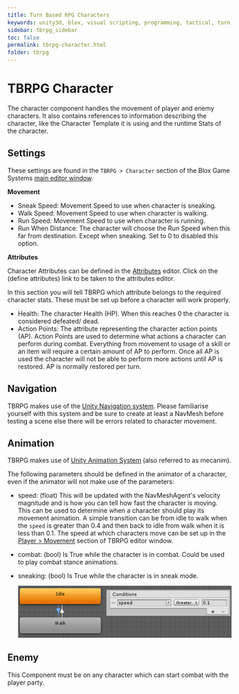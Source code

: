 ```yaml
---
title: Turn Based RPG Characters
keywords: unity3d, blox, visual scripting, programming, tactical, turn based rpg, tbrpg
sidebar: tbrpg_sidebar
toc: false
permalink: tbrpg-character.html
folder: tbrpg
---
```


TBRPG Character
===============

The character component handles the movement of player and enemy characters. It also contains references to information describing the character, like the Character Template it is using and the runtime Stats of the character.

Settings
--------

These settings are found in the `TBRPG > Character` section of the Blox Game Systems [main editor window](blox-bgs).

**Movement**

- Sneak Speed: Movement Speed to use when character is sneaking.
- Walk Speed: Movement Speed to use when character is walking.
- Run Speed: Movement Speed to use when character is running.
- Run When Distance: The character will choose the Run Speed when this far from destination. Except when sneaking. Set to 0 to disabled this option.

**Attributes**

Character Attributes can be defined in the [Attributes](blox-attributes) editor. Click on the (define attributes) link to be taken to the attributes editor.

In this section you will tell TBRPG which attribute belongs to the required character stats. These must be set up before a character will work properly.

- Health: The character Health (HP). When this reaches 0 the character is considered defeated/ dead.
- Action Points: The attribute representing the character action points (AP). Action Points are used to determine what actions a character can perform during combat. Everything from movement to usage of a skill or an item will require a certain amount of AP to perform. Once all AP is used the character will not be able to perform more actions until AP is restored. AP is normally restored per turn.

Navigation
----------

TBRPG makes use of the [Unity Navigation system](https://docs.unity3d.com/Manual/Navigation.html). Please familiarise yourself with this system and be sure to create at least a NavMesh before testing a scene else there will be errors related to character movement.

Animation
---------

TBRPG makes use of [Unity Animation System](https://docs.unity3d.com/Manual/AnimationSection.html) (also referred to as mecanim).

The following parameters should be defined in the animator of a character, even if the animator will not make use of the parameters:

- speed: (float) This will be updated with the NavMeshAgent's velocity magnitude and is how you can tell how fast the character is moving. This can be used to determine when a character should play its movement animation. A simple transition can be from idle to walk when the `speed` is greater than 0.4 and then back to idle from walk when it is less than 0.1. The speed at which characters move can be set up in the [Player > Movement](tbrpg-player-setup) section of TBRPG editor window.
- combat: (bool) Is True while the character is in combat. Could be used to play combat stance animations.
- sneaking: (bool) Is True while the character is in sneak mode.

	![](img/tbrpg/08.png)

Enemy
-----

This Component must be on any character which can start combat with the player party.
